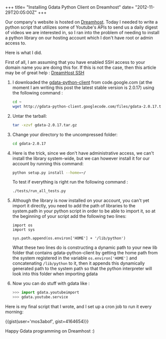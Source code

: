 +++
title= "Installing Gdata Python Client on Dreamhost"
date= "2012-11-29T20:05:00Z"
+++

Our company's website is hosted on [Dreamhost][dreamhost]. Today I needed to write a
python script that utilizes some of Youtube's APIs to send us a daily digest of
videos we are interested in, so I ran into the problem of needing to install a
python library on our hosting account which I don't have root or admin access
to.

Here is what I did.

First of all, I am assuming that you have enabled SSH access to your domain name
you are doing this for. If this is not the case, then this article may be of
great help : [DreamHost SSH][dreamhost ssh]

1. I downloaded the [gdata-python-client][gdata-python-client] from code.google.com (at the moment
   I am writing this post the latest stable version is 2.0.17) using the
   following command :

   ```bash
   cd ~
   wget http://gdata-python-client.googlecode.com/files/gdata-2.0.17.tar.gz
   ```

2. Untar the tarball:

   ```bash
   tar -xzvf gdata-2.0.17.tar.gz
   ```

3. Change your directory to the uncompressed folder:

   ```bash
   cd gdata-2.0.17
   ```

4. Here is the trick, since we don't have administrative access, we can't
   install the library system-wide, but we can however install it for our
   account by running this command:

   ```bash
   python setup.py install --home=~/
   ```

   To test if everything is right run the following command :

   ```bash
   ./tests/run_all_tests.py
   ```

5. Although the library is now installed on your account, you can't yet import
   it directly, you need to add the path of libraries to the system.path in your
   python script in order to be able to import it, so at the beginning of your
   script add the following two lines:

   ```python,linenos
   import os
   import sys
   
   sys.path.append(os.environ['HOME'] + '/lib/python')
   ```

   What these two lines do is constructing a dynamic path to your new lib folder
   that contains gdata-python-client by getting the home path from the system
   registered in the variable `os.environ['HOME']` and concatenating `/lib/python`
   to it, then it appends this dynamically generated path to the system path so
   that the python interpreter will look into this folder when importing gdata

6. Now you can do stuff with gdata like :

   ```python
   >>> import gdata.youtubeimport
   >>> gdata.youtube.service
   ```

Here is my final script that I wrote, and I set up a cron job to run it every
morning:

{{gist(user='mos3abof', gist=4164654)}}

Happy Gdata programming on Dreamhost :)

[dreamhost]: http://www.dreamhost.com
[dreamhost ssh]: http://ahappycustomer.dreamhosters.com/dreamhost-ssh.html
[gdata-python-client]: http://code.google.com/p/gdata-python-client/downloads/list
